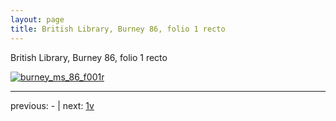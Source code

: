 ```yaml
---
layout: page
title: British Library, Burney 86, folio 1 recto
---
```


British Library, Burney 86, folio 1 recto

[![burney_ms_86_f001r](http://www.homermultitext.org/iipsrv?IIIF=/project/homer/pyramidal/deepzoom/bl/burney86imgs/v1/burney_ms_86_f001r.tif/full/800,/0/default.jpg)](http://www.homermultitext.org/ict2/?urn=urn:cite2:bl:burney86imgs.v1:burney_ms_86_f001r) 

---

previous:  - | next: [1v](../1v/)